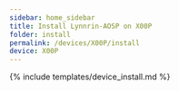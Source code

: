 ```yaml
---
sidebar: home_sidebar
title: Install Lynnrin-AOSP on X00P
folder: install
permalink: /devices/X00P/install
device: X00P
---
```

{% include templates/device_install.md %}
